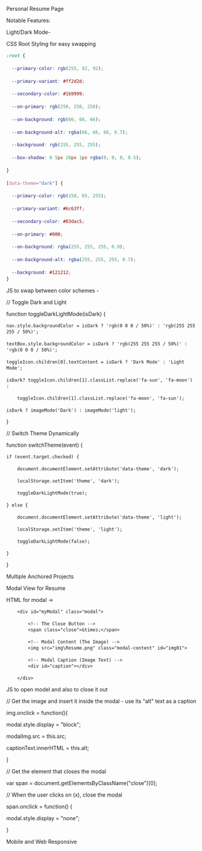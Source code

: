 Personal Resume Page

Notable Features:

Light/Dark Mode-

CSS Root Styling for easy swapping

```css
:root {

  --primary-color: rgb(255, 92, 92);
  
  --primary-variant: #ff2d2d;
  
  --secondary-color: #1b9999;
  
  --on-primary: rgb(250, 250, 250);
  
  --on-background: rgb(66, 66, 66);
  
  --on-background-alt: rgba(66, 66, 66, 0.7);
  
  --background: rgb(255, 255, 255);
  
  --box-shadow: 0 5px 20px 1px rgba(0, 0, 0, 0.5);
  
}

[data-theme="dark"] {

  --primary-color: rgb(150, 65, 255);
  
  --primary-variant: #6c63ff;
  
  --secondary-color: #03dac5;
  
  --on-primary: #000;
  
  --on-background: rgba(255, 255, 255, 0.9);
  
  --on-background-alt: rgba(255, 255, 255, 0.7);
  
  --background: #121212;
}
```


JS to swap between color schemes - 

// Toggle Dark and Light

function toggleDarkLightMode(isDark) {

    nav.style.backgroundColor = isDark ? 'rgb(0 0 0 / 50%)' : 'rgb(255 255 255 / 50%)';
    
    textBox.style.backgroundColor = isDark ? 'rgb(255 255 255 / 50%)' : 'rgb(0 0 0 / 50%)';
    
    toggleIcon.children[0].textContent = isDark ? 'Dark Mode' : 'Light Mode';
    
    isDark? toggleIcon.children[1].classList.replace('fa-sun', 'fa-moon') :
    
        toggleIcon.children[1].classList.replace('fa-moon', 'fa-sun');
        
    isDark ? imageMode('Dark') : imageMode('light');
}

// Switch Theme Dynamically

function switchTheme(event) {

    if (event.target.checked) {
    
        document.documentElement.setAttribute('data-theme', 'dark');
        
        localStorage.setItem('theme', 'dark');
        
        toggleDarkLightMode(true);
        
    } else {
    
        document.documentElement.setAttribute('data-theme', 'light');
        
        localStorage.setItem('theme', 'light');
        
        toggleDarkLightMode(false);
        
    }
}

Multiple Anchored Projects

Modal View for Resume

HTML for modal ->

<!-- The Modal -->
        <div id="myModal" class="modal">

            <!-- The Close Button -->
            <span class="close">&times;</span>
        
            <!-- Modal Content (The Image) -->
            <img src="img\Resume.png" class="modal-content" id="img01">
        
            <!-- Modal Caption (Image Text) -->
            <div id="caption"></div>
            
        </div>
        
JS to open model and also to close it out

// Get the image and insert it inside the modal - use its "alt" text as a caption

img.onclick = function(){

  modal.style.display = "block";
  
  modalImg.src = this.src;
  
  captionText.innerHTML = this.alt;
  
}

// Get the <span> element that closes the modal
  
var span = document.getElementsByClassName("close")[0];

// When the user clicks on <span> (x), close the modal
  
span.onclick = function() {

  modal.style.display = "none";
  
}

Mobile and Web Responsive
